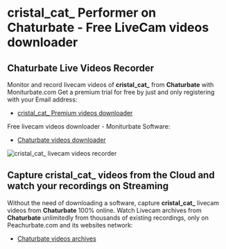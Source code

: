 # cristal_cat_ Performer on Chaturbate - Free LiveCam videos downloader

## Chaturbate Live Videos Recorder

Monitor and record livecam videos of **cristal_cat_** from **Chaturbate** with Moniturbate.com
Get a premium trial for free by just and only registering with your Email address:
* [cristal_cat_ Premium videos downloader](https://moniturbate.com/request-demo-licence-key.html)

Free livecam videos downloader - Moniturbate Software:
* [Chaturbate videos downloader](https://moniturbate.com/moniturbate-download-software.html)

![cristal_cat_ livecam videos recorder](https://peachurnet.com/templates/moniturbate-software.png)


## Capture cristal_cat_ videos from the Cloud and watch your recordings on Streaming

Without the need of downloading a software, capture **cristal_cat_** livecam videos from **Chaturbate** 100% online.
Watch Livecam archives from **Chaturbate** unlimitedly from thousands of existing recordings, only on Peachurbate.com and its websites network:
* [Chaturbate videos archives](https://peachurnet.com/)